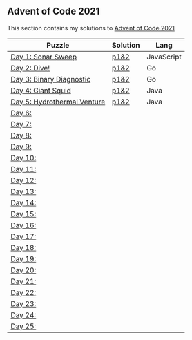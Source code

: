## Advent of Code 2021
This section contains my solutions to [Advent of Code 2021](https://adventofcode.com/2021)

| Puzzle | Solution | Lang |
|--|--|--|
| [Day 1: Sonar Sweep](https://adventofcode.com/2021/day/1) | [p1&2](Day1/Day1.js) | JavaScript |
| [Day 2: Dive!](https://adventofcode.com/2021/day/2) | [p1&2](Day2/Day2.go) | Go |
| [Day 3: Binary Diagnostic](https://adventofcode.com/2021/day/3) | [p1&2](Day3/Day3.go) | Go |
| [Day 4: Giant Squid](https://adventofcode.com/2021/day/4) | [p1&2](Day4/Day4.java) | Java |
| [Day 5: Hydrothermal Venture](https://adventofcode.com/2021/day/5) | [p1&2](Day5/Day5.java) | Java |
| [Day 6:](https://adventofcode.com/2021/day/6) | | |
| [Day 7:](https://adventofcode.com/2021/day/7) | | |
| [Day 8:](https://adventofcode.com/2021/day/8) | | |
| [Day 9:](https://adventofcode.com/2021/day/9) | | |
| [Day 10:](https://adventofcode.com/2021/day/10) | | |
| [Day 11:](https://adventofcode.com/2021/day/11) | | |
| [Day 12:](https://adventofcode.com/2021/day/12) | | |
| [Day 13:](https://adventofcode.com/2021/day/13) | | |
| [Day 14:](https://adventofcode.com/2021/day/14) | | |
| [Day 15:](https://adventofcode.com/2021/day/15) | | |
| [Day 16:](https://adventofcode.com/2021/day/16) | | |
| [Day 17:](https://adventofcode.com/2021/day/17) | | |
| [Day 18:](https://adventofcode.com/2021/day/18) | | |
| [Day 19:](https://adventofcode.com/2021/day/19) | | |
| [Day 20:](https://adventofcode.com/2021/day/20) | | |
| [Day 21:](https://adventofcode.com/2021/day/21) | | |
| [Day 22:](https://adventofcode.com/2021/day/22) | | |
| [Day 23:](https://adventofcode.com/2021/day/23) | | |
| [Day 24:](https://adventofcode.com/2021/day/24) | | |
| [Day 25:](https://adventofcode.com/2021/day/25) | | |
